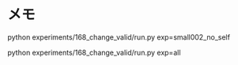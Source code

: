 # メモ


python experiments/168_change_valid/run.py exp=small002_no_self

python experiments/168_change_valid/run.py exp=all
